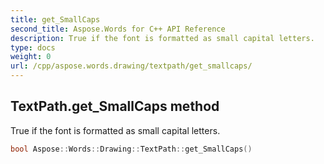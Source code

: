 ```yaml
---
title: get_SmallCaps
second_title: Aspose.Words for C++ API Reference
description: True if the font is formatted as small capital letters. 
type: docs
weight: 0
url: /cpp/aspose.words.drawing/textpath/get_smallcaps/
---
```

## TextPath.get_SmallCaps method


True if the font is formatted as small capital letters.

```cpp
bool Aspose::Words::Drawing::TextPath::get_SmallCaps()
```


